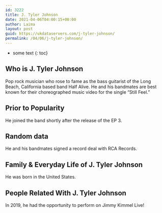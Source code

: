 ```yaml
---
id: 3222
title: J. Tyler Johnson
date: 2021-04-06T04:00:15+00:00
author: Laima
layout: post
guid: https://ukdataservers.com/j-tyler-johnson/
permalink: /04/06/j-tyler-johnson/
---
```


* some text
{: toc}


## Who is J. Tyler Johnson
                  
                  
                  
Pop rock musician who rose to fame as the bass guitarist of the Long Beach, California based band Half Alive. He and his bandmates are best known for their choreographed music video for the single &#8220;Still Feel.&#8221;
                  
              
            
              
            
                
                
                
## Prior to Popularity
                  
                  
                  
He joined the band shortly after the release of the EP 3.
                  
              
            
              
            
                
                
                
## Random data
                  
                  
                  
He and his bandmates signed a record deal with RCA Records. 
                  
              
            
              
            
                
                
                
## Family & Everyday Life of J. Tyler Johnson
                  
                  
                  
He was born in the United States. 
                  
              
            
              
            
                
                
                
## People Related With J. Tyler Johnson
                  
                  
                  
In 2019, he had the opportunity to perform on Jimmy Kimmel Live!
                  
              
            
              
            
                
              
            
              
              
            
            
              
            
          
          
          